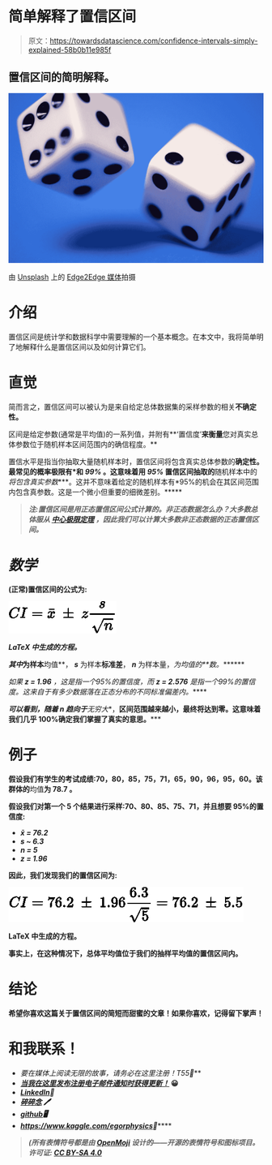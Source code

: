 # 简单解释了置信区间

> 原文：<https://towardsdatascience.com/confidence-intervals-simply-explained-58b0b11e985f>

## 置信区间的简明解释。

![](img/03ef1d33d5fcd4e48fdaf725f17217e7.png)

由 [Unsplash](https://unsplash.com?utm_source=medium&utm_medium=referral) 上的 [Edge2Edge 媒体](https://unsplash.com/@edge2edgemedia?utm_source=medium&utm_medium=referral)拍摄

# 介绍

置信区间是统计学和数据科学中需要理解的一个基本概念。在本文中，我将简单明了地解释什么是置信区间以及如何计算它们。

# 直觉

简而言之，置信区间可以被认为是来自给定总体数据集的采样参数的相关**不确定性。**

区间是给定参数(通常是平均值)的一系列值，并附有**‘置信度’**来衡量**您对真实总体参数位于随机样本区间范围内的确信程度。**

置信水平是指当你抽取大量随机样本时，置信区间将包含真实总体参数的**确定性。最常见的概率极限有*和 ***99%*** 。这意味着用 *95%* 置信区间抽取的**随机样本中的*将包含真实参数****。这并不意味着给定的随机样本有*95%的机会在其区间范围内包含真参数。这是一个微小但重要的细微差别。*****

> ***注:置信区间是用正态置信区间公式计算的。非正态数据怎么办？大多数总体服从 [**中心极限定理**](https://en.wikipedia.org/wiki/Central_limit_theorem) ，因此我们可以计算大多数非正态数据的正态置信区间。***

# ***数学***

****(正常)置信区间的公式为:****

***![](img/7101ff05aa3aa09d155acf6d999eb424.png)***

***LaTeX 中生成的方程。***

***其中*为样本**均值**， ***s*** 为样本**标准差**， ***n*** 为样本量，*为均值的**数。*******

***如果 ***z = 1.96*** ，这是指一个*95%的置信度，而 ***z = 2.576*** 是指一个*99%的置信度。这来自于有多少数据落在正态分布的不同标准偏差内。*****

***可以看到，随着 ***n*** 趋向于**无穷大**，**区间范围越来越小，最终将达到零。这意味着我们几乎 100%确定我们掌握了真实的意思。*****

# **例子**

**假设我们有学生的考试成绩:70，80，85，75，71，65，90，96，95，60。该群体的**均值**为 **78.7** 。**

**假设我们对第一个 **5 个结果进行采样:70、80、85、75、71，并且想要 95%的置信度:****

*   *****x̄ = 76.2*****
*   *****s ~ 6.3*****
*   *****n = 5*****
*   *****z = 1.96*****

**因此，我们发现我们的置信区间为:**

**![](img/9c83bd50f37eadf4270a3e3c81b91eba.png)**

**LaTeX 中生成的方程。**

**事实上，在这种情况下，总体平均值位于我们的抽样平均值的置信区间内。**

# **结论**

**希望你喜欢这篇关于置信区间的简短而甜蜜的文章！如果你喜欢，记得留下掌声！**

# **和我联系！**

*   **要在媒体上阅读无限的故事，请务必在这里注册！T55*💜***
*   **[*当我在这里发布注册电子邮件通知时获得更新！*](/subscribe/@egorhowell) 😀**
*   **[*LinkedIn*](https://www.linkedin.com/in/egor-howell-092a721b3/)*👔***
*   ***[*碎碎念*](https://twitter.com/EgorHowell) 🖊***
*   **[*github*](https://github.com/egorhowell)*🖥***
*   ***<https://www.kaggle.com/egorphysics>**🏅*****

> ***(所有表情符号都是由 [OpenMoji](https://openmoji.org/) 设计的——开源的表情符号和图标项目。许可证: [CC BY-SA 4.0](https://creativecommons.org/licenses/by-sa/4.0/#)***